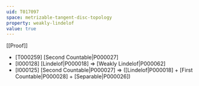 ```yaml
---
uid: T017097
space: metrizable-tangent-disc-topology
property: weakly-lindelof
value: true
---
```

[[Proof]]

* [T000259] [Second Countable|P000027]
* [I000128] [Lindelof|P000018] => [Weakly Lindelof|P000062]
* [I000125] [Second Countable|P000027] => ([Lindelof|P000018] + [First Countable|P000028] + [Separable|P000026])

